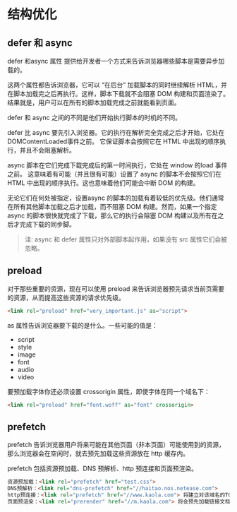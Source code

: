 # 结构优化
## defer 和 async
defer 和async 属性 提供给开发者一个方式来告诉浏览器哪些脚本是需要异步加载的。

这两个属性都告诉浏览器，它可以 “在后台” 加载脚本的同时继续解析 HTML，并在脚本加载完之后再执行。这样，脚本下载就不会阻塞 DOM 构建和页面渲染了。结果就是，用户可以在所有的脚本加载完成之前就能看到页面。

defer 和 async 之间的不同是他们开始执行脚本的时机的不同。

defer 比 async 要先引入浏览器。它的执行在解析完全完成之后才开始，它处在DOMContentLoaded事件之前。 它保证脚本会按照它在 HTML 中出现的顺序执行，并且不会阻塞解析。

async 脚本在它们完成下载完成后的第一时间执行，它处在 window 的load 事件之前。 这意味着有可能（并且很有可能）设置了 async 的脚本不会按照它们在 HTML 中出现的顺序执行。这也意味着他们可能会中断 DOM 的构建。

无论它们在何处被指定，设置async 的脚本的加载有着较低的优先级。他们通常在所有其他脚本加载之后才加载，而不阻塞 DOM 构建。然而，如果一个指定async 的脚本很快就完成了下载，那么它的执行会阻塞 DOM 构建以及所有在之后才完成下载的同步脚。


> 注: async 和 defer 属性只对外部脚本起作用，如果没有 src 属性它们会被忽略。

## preload
对于那些重要的资源，现在可以使用 preload 来告诉浏览器预先请求当前页需要的资源，从而提高这些资源的请求优先级。

``` html
<link rel="preload" href="very_important.js" as="script">
```

as 属性告诉浏览器要下载的是什么。一些可能的值是：

* script
* style
* image
* font
* audio
* video

要预加载字体你还必须设置 crossorigin 属性，即使字体在同一个域名下：

``` html
<link rel="preload" href="font.woff" as="font" crossorigin>
```

## prefetch
prefetch 告诉浏览器用户将来可能在其他页面（非本页面）可能使用到的资源，那么浏览器会在空闲时，就去预先加载这些资源放在 http 缓存内。

prefetch 包括资源预加载、DNS 预解析、http 预连接和页面预渲染。

``` html
资源预加载：<link rel="prefetch" href="test.css">
DNS预解析：<link rel="dns-prefetch" href="//haitao.nos.netease.com">
http预连接：<link rel="prefetch" href="//www.kaola.com"> 将建立对该域名的TCP链接
页面预渲染：<link rel="prerender" href="//m.kaola.com"> 将会预先加载链接文档的所有资源
```